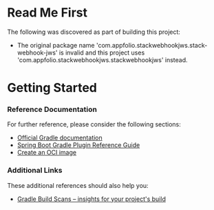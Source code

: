 # Read Me First
The following was discovered as part of building this project:

* The original package name 'com.appfolio.stackwebhookjws.stack-webhook-jws' is invalid and this project uses 'com.appfolio.stackwebhookjws.stackwebhookjws' instead.

# Getting Started

### Reference Documentation
For further reference, please consider the following sections:

* [Official Gradle documentation](https://docs.gradle.org)
* [Spring Boot Gradle Plugin Reference Guide](https://docs.spring.io/spring-boot/docs/3.2.3/gradle-plugin/reference/html/)
* [Create an OCI image](https://docs.spring.io/spring-boot/docs/3.2.3/gradle-plugin/reference/html/#build-image)

### Additional Links
These additional references should also help you:

* [Gradle Build Scans – insights for your project's build](https://scans.gradle.com#gradle)

